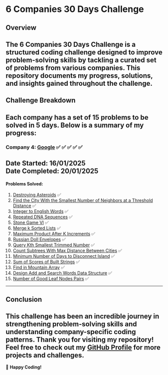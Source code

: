 # 6 Companies 30 Days Challenge

## Overview
The **6 Companies 30 Days Challenge** is a structured coding challenge designed to improve problem-solving skills by tackling a curated set of problems from various companies. This repository documents my progress, solutions, and insights gained throughout the challenge.
---
## Challenge Breakdown
Each company has a set of 15 problems to be solved in 5 days. Below is a summary of my progress:
---
### **Company 4: [Google](https://www.google.co.in/)** ✅ ✅ ✅ ✅ ✅
**Date Started:** 16/01/2025  
**Date Completed:** 20/01/2025  
---

#### Problems Solved:
1. [Destroying Asteroids](https://leetcode.com/problems/destroying-asteroids/description/) ✅
2. [Find the City With the Smallest Number of Neighbors at a Threshold Distance](https://leetcode.com/problems/find-the-city-with-the-smallest-number-of-neighbors-at-a-threshold-distance/description/) ✅
3. [Integer to English Words](https://leetcode.com/problems/integer-to-english-words/description/) ✅
4. [Repeated DNA Sequences](https://leetcode.com/problems/repeated-dna-sequences/submissions/) ✅
5. [Stone Game VI](https://leetcode.com/problems/stone-game-vi/description/) ✅
6. [Merge k Sorted Lists](https://leetcode.com/problems/merge-k-sorted-lists/description/) ✅
7. [Maximum Product After K Increments](https://leetcode.com/problems/maximum-product-after-k-increments/description/) ✅
8. [Russian Doll Envelopes](https://leetcode.com/problems/russian-doll-envelopes/description/) ✅
9. [Query Kth Smallest Trimmed Number](https://leetcode.com/problems/query-kth-smallest-trimmed-number/description/) ✅
10. [Count Subtrees With Max Distance Between Cities](https://leetcode.com/problems/count-subtrees-with-max-distance-between-cities/description/) ✅
11. [Minimum Number of Days to Disconnect Island](https://leetcode.com/problems/minimum-number-of-days-to-disconnect-island/description/) ✅
12. [Sum of Scores of Built Strings](https://leetcode.com/problems/sum-of-scores-of-built-strings/description/) ✅
13. [Find in Mountain Array](https://leetcode.com/problems/find-in-mountain-array/description/) ✅
14. [Design Add and Search Words Data Structure](https://leetcode.com/problems/design-add-and-search-words-data-structure/description/) ✅
15. [Number of Good Leaf Nodes Pairs](https://leetcode.com/problems/number-of-good-leaf-nodes-pairs/description/) ✅
---
## Conclusion
This challenge has been an incredible journey in strengthening problem-solving skills and understanding company-specific coding patterns. Thank you for visiting my repository! Feel free to check out my [GitHub Profile](https://github.com/ARNAVSINHA1) for more projects and challenges.
---

🚀 **Happy Coding!**